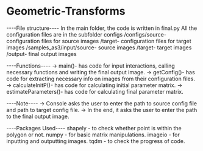 # Geometric-Transforms
----File structure---- In the main folder, the code is written in final.py All the configuration files are in the subfolder configs /configs/source- configuration files for source images /target- configuration files for target images /samples_as3/input/source- source images /target- target images /output- final output images

----Functions---- -> main()- has code for input interactions, calling necessary functions and writing the final output image. -> getConfig()- has code for extracting necessary info on images from their configuration files. -> calculateInitP()- has code for calculating initial parameter matrix. -> estimateParameters()- has code for calculating final parameter matrix.

----Note---- -> Console asks the user to enter the path to source config file and path to target config file. -> In the end, it asks the user to enter the path to the final output image.

----Packages Used---- shapely - to check whether point is within the polygon or not. numpy - for basic matrix manipulations. imageio - for inputting and outputting images. tqdm - to check the progress of code.
